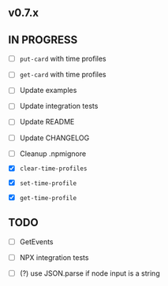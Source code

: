 ## v0.7.x

## IN PROGRESS

- [ ] `put-card` with time profiles
- [ ] `get-card` with time profiles
- [ ] Update examples
- [ ] Update integration tests
- [ ] Update README
- [ ] Update CHANGELOG
- [ ] Cleanup .npmignore

- [x] `clear-time-profiles`
- [x] `set-time-profile`
- [x] `get-time-profile`

## TODO

- [ ] GetEvents
- [ ] NPX integration tests
- [ ] (?) use JSON.parse if node input is a string

